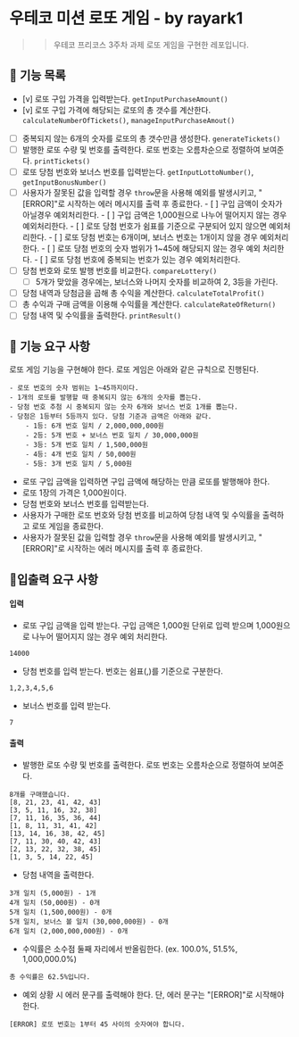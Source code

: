# 우테코 미션 로또 게임 - by rayark1

> > 우테코 프리코스 3주차 과제 로또 게임을 구현한 레포입니다.

## 🚀 기능 목록

- [v] 로또 구입 가격을 입력받는다. `getInputPurchaseAmount()`
- [v] 로또 구입 가격에 해당되는 로또의 총 갯수를 계산한다. `calculateNumberOfTickets()`, `manageInputPurchaseAmout()`
- [ ] 중복되지 않는 6개의 숫자를 로또의 총 갯수만큼 생성한다. `generateTickets()`
- [ ] 발행한 로또 수량 및 번호를 출력한다. 로또 번호는 오름차순으로 정렬하여 보여준다. `printTickets()`
- [ ] 로또 당첨 번호와 보너스 번호를 입력받는다. `getInputLottoNumber()`, `getInputBonusNumber()`
- [ ] 사용자가 잘못된 값을 입력할 경우 `throw`문을 사용해 예외를
      발생시키고, "[ERROR]"로 시작하는 에러 메시지를 출력 후 종료한다. - [ ] 구입 금액이 숫자가 아닐경우 예외처리한다. - [ ] 구입 금액은 1,000원으로 나누어 떨어지지 않는 경우 예외처리한다. - [ ] 로또 당첨 번호가 쉼표를 기준으로 구분되어 있지 않으면 예외처리한다. - [ ] 로또 당첨 번호는 6개이며, 보너스 번호는 1개이지 않을 경우 예외처리한다. - [ ] 로또 당첨 번호의 숫자 범위가 1~45에 해당되지 않는 경우 예외 처리한다. - [ ] 로또 당첨 번호에 중복되는 번호가 있는 경우 예외처리한다.
- [ ] 당첨 번호와 로또 발행 번호를 비교한다. `compareLottery()`
  - [ ] 5개가 맞았을 경우에는, 보너스와 나머지 숫자를 비교하여 2, 3등을 가린다.
- [ ] 당첨 내역과 당첨금을 곱해 총 수익을 계산한다. `calculateTotalProfit()`
- [ ] 총 수익과 구매 금액을 이용해 수익률을 계산한다. `calculateRateOfReturn()`
- [ ] 당첨 내역 및 수익률을 출력한다. `printResult()`

## 🚀 기능 요구 사항

로또 게임 기능을 구현해야 한다. 로또 게임은 아래와 같은 규칙으로 진행된다.

```
- 로또 번호의 숫자 범위는 1~45까지이다.
- 1개의 로또를 발행할 때 중복되지 않는 6개의 숫자를 뽑는다.
- 당첨 번호 추첨 시 중복되지 않는 숫자 6개와 보너스 번호 1개를 뽑는다.
- 당첨은 1등부터 5등까지 있다. 당첨 기준과 금액은 아래와 같다.
    - 1등: 6개 번호 일치 / 2,000,000,000원
    - 2등: 5개 번호 + 보너스 번호 일치 / 30,000,000원
    - 3등: 5개 번호 일치 / 1,500,000원
    - 4등: 4개 번호 일치 / 50,000원
    - 5등: 3개 번호 일치 / 5,000원
```

- 로또 구입 금액을 입력하면 구입 금액에 해당하는 만큼 로또를 발행해야 한다.
- 로또 1장의 가격은 1,000원이다.
- 당첨 번호와 보너스 번호를 입력받는다.
- 사용자가 구매한 로또 번호와 당첨 번호를 비교하여 당첨 내역 및 수익률을 출력하고 로또 게임을 종료한다.
- 사용자가 잘못된 값을 입력할 경우 `throw`문을 사용해 예외를 발생시키고, "[ERROR]"로 시작하는 에러 메시지를 출력 후 종료한다.

## 🚀입출력 요구 사항

#### 입력

- 로또 구입 금액을 입력 받는다. 구입 금액은 1,000원 단위로 입력 받으며 1,000원으로 나누어 떨어지지 않는 경우 예외 처리한다.

```
14000
```

- 당첨 번호를 입력 받는다. 번호는 쉼표(,)를 기준으로 구분한다.

```
1,2,3,4,5,6
```

- 보너스 번호를 입력 받는다.

```
7
```

#### 출력

- 발행한 로또 수량 및 번호를 출력한다. 로또 번호는 오름차순으로 정렬하여 보여준다.

```
8개를 구매했습니다.
[8, 21, 23, 41, 42, 43]
[3, 5, 11, 16, 32, 38]
[7, 11, 16, 35, 36, 44]
[1, 8, 11, 31, 41, 42]
[13, 14, 16, 38, 42, 45]
[7, 11, 30, 40, 42, 43]
[2, 13, 22, 32, 38, 45]
[1, 3, 5, 14, 22, 45]
```

- 당첨 내역을 출력한다.

```
3개 일치 (5,000원) - 1개
4개 일치 (50,000원) - 0개
5개 일치 (1,500,000원) - 0개
5개 일치, 보너스 볼 일치 (30,000,000원) - 0개
6개 일치 (2,000,000,000원) - 0개
```

- 수익률은 소수점 둘째 자리에서 반올림한다. (ex. 100.0%, 51.5%, 1,000,000.0%)

```
총 수익률은 62.5%입니다.
```

- 예외 상황 시 에러 문구를 출력해야 한다. 단, 에러 문구는 "[ERROR]"로 시작해야 한다.

```
[ERROR] 로또 번호는 1부터 45 사이의 숫자여야 합니다.
```
